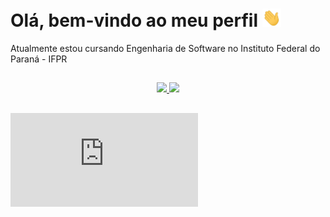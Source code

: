 <h1>Olá, bem-vindo ao meu perfil <img  src="https://raw.githubusercontent.com/ABSphreak/ABSphreak/master/gifs/Hi.gif" width="30px"></h1>

Atualmente estou cursando Engenharia de Software no Instituto Federal do Paraná - IFPR



##

<div align="center">
  <a href="https://github.com/ViniciusMargonar">
  <img height="145em" src="https://github-readme-stats.vercel.app/api?username=ViniciusMargonar&show_icons=true&theme=dark&include_all_commits=true&count_private=true"/>
  <img height="145" src="https://github-readme-stats.vercel.app/api/top-langs/?username=ViniciusMargonar&layout=compact&langs_count=7&theme=dark"/>
</div>

##

![Snake animation](https://github.com/ViniciusMargonar/ViniciusMargonar/blob/main/README.md)
